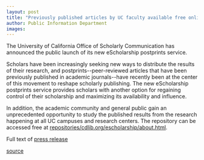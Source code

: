 ```yaml
---
layout: post
title: "Previously published articles by UC faculty available free online"
author: Public Information Department
images:
---
```


The University of California Office of Scholarly Communication has announced the public launch of its new eScholarship postprints service.

Scholars have been increasingly seeking new ways to distribute the results of their research, and postprints--peer-reviewed articles that have been previously published in academic journals--have recently been at the center of this movement to reshape scholarly publishing. The new eScholarship postprints service provides scholars with another option for regaining control of their scholarship and maximizing its availability and influence.

In addition, the academic community and general public gain an unprecedented opportunity to study the published results from the research happening at all UC campuses and research centers. The repository can be accessed free at [repositories/cdlib.org/escholarship/about.html][1].

Full text of [press release][2]

[1]: http://repositories.cdlib.org/escholarship/about.html
[2]: http://www.universityofcalifornia.edu/news/2005/feb23.html

[source](http://www1.ucsc.edu/currents/04-05/02-28/brief-postprints.asp "Permalink to brief-postprints")
